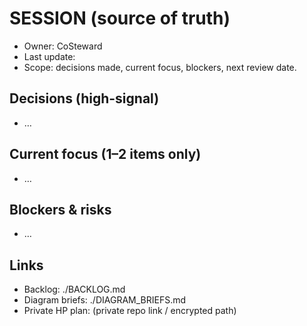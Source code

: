 # SESSION (source of truth)
- Owner: CoSteward
- Last update: <fill>
- Scope: decisions made, current focus, blockers, next review date.

## Decisions (high-signal)
- …

## Current focus (1–2 items only)
- …

## Blockers & risks
- …

## Links
- Backlog: ./BACKLOG.md
- Diagram briefs: ./DIAGRAM_BRIEFS.md
- Private HP plan: (private repo link / encrypted path)
